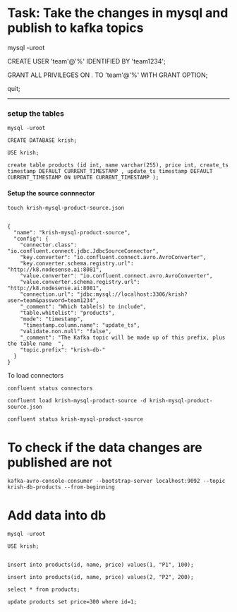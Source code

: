 # Task: Take the changes in mysql and publish to kafka topics


mysql -uroot

CREATE USER 'team'@'%' IDENTIFIED BY 'team1234';

GRANT ALL PRIVILEGES ON *.* TO 'team'@'%' WITH GRANT OPTION;

quit;

---

### setup the tables

```
mysql -uroot

CREATE DATABASE krish;

USE krish;

create table products (id int, name varchar(255), price int, create_ts timestamp DEFAULT CURRENT_TIMESTAMP , update_ts timestamp DEFAULT CURRENT_TIMESTAMP ON UPDATE CURRENT_TIMESTAMP );

 ```
 
 #### Setup the source connnector
 
```
touch krish-mysql-product-source.json
```
 
``` 
 
{
  "name": "krish-mysql-product-source",
  "config": {
    "connector.class": "io.confluent.connect.jdbc.JdbcSourceConnector",
    "key.converter": "io.confluent.connect.avro.AvroConverter",
    "key.converter.schema.registry.url": "http://k8.nodesense.ai:8081",
    "value.converter": "io.confluent.connect.avro.AvroConverter",
    "value.converter.schema.registry.url": "http://k8.nodesense.ai:8081",
    "connection.url": "jdbc:mysql://localhost:3306/krish?user=team&password=team1234",
    "_comment": "Which table(s) to include",
    "table.whitelist": "products",
    "mode": "timestamp",
     "timestamp.column.name": "update_ts",
    "validate.non.null": "false",
    "_comment": "The Kafka topic will be made up of this prefix, plus the table name  ",
    "topic.prefix": "krish-db-"
  }
}

```

To load connectors

```
confluent status connectors

```

```
confluent load krish-mysql-product-source -d krish-mysql-product-source.json
```

```
confluent status krish-mysql-product-source 
```


# To check if the data changes are published are not

```
kafka-avro-console-consumer --bootstrap-server localhost:9092 --topic krish-db-products --from-beginning
```

# Add data into db

```
mysql -uroot

USE krish;


insert into products(id, name, price) values(1, "P1", 100);

insert into products(id, name, price) values(2, "P2", 200);

select * from products;

update products set price=300 where id=1;

```